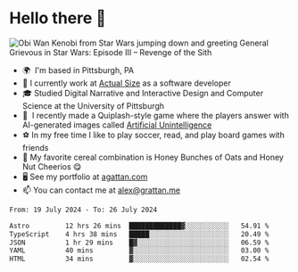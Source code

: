 <!--
**GameDog9988/GameDog9988** is a ✨ _special_ ✨ repository because its `README.md` (this file) appears on your GitHub profile.

Here are some ideas to get you started:

- 🔭 I’m currently working on ...
- 🌱 I’m currently learning ...
- 👯 I’m looking to collaborate on ...
- 🤔 I’m looking for help with ...
- 💬 Ask me about ...
- 📫 How to reach me: ...
- 😄 Pronouns: ...
- ⚡ Fun fact: ...
-->



Hello there 👋
==================================

![Obi Wan Kenobi from Star Wars jumping down and greeting General Grievous in Star Wars: Episode III – Revenge of the Sith](https://github.com/agrattan0820/agrattan0820/assets/51346343/689e56eb-29be-46a5-a079-28ea727b5f7e)


- 🌍  I'm based in Pittsburgh, PA
- 🔭  I currently work at [Actual Size](https://actualsize.com/) as a software developer
- 🎓  Studied Digital Narrative and Interactive Design and Computer Science at the University of Pittsburgh
- 👾  I recently made a Quiplash-style game where the players answer with AI-generated images called [Artificial Unintelligence](https://github.com/agrattan0820/artificial-unintelligence)
- ⚽  In my free time I like to play soccer, read, and play board games with friends
- 🥣  My favorite cereal combination is Honey Bunches of Oats and Honey Nut Cheerios 😋
- 🖥️  See my portfolio at [agattan.com](http://agrattan.com/)
- 📫  You can contact me at [alex@grattan.me](mailto:alex@grattan.me)

<!--START_SECTION:waka-->

```txt
From: 19 July 2024 - To: 26 July 2024

Astro         12 hrs 26 mins  █████████████▓░░░░░░░░░░░   54.91 %
TypeScript    4 hrs 38 mins   █████░░░░░░░░░░░░░░░░░░░░   20.49 %
JSON          1 hr 29 mins    █▓░░░░░░░░░░░░░░░░░░░░░░░   06.59 %
YAML          40 mins         ▓░░░░░░░░░░░░░░░░░░░░░░░░   03.00 %
HTML          34 mins         ▓░░░░░░░░░░░░░░░░░░░░░░░░   02.54 %
```

<!--END_SECTION:waka-->
